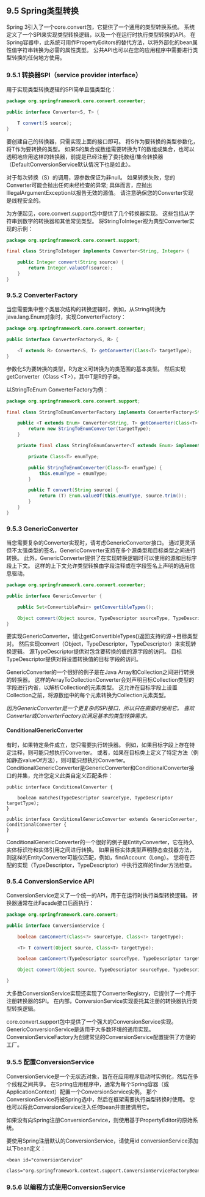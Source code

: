 ## 9.5 Spring类型转换

Spring 3引入了一个core.convert包，它提供了一个通用的类型转换系统。 系统定义了一个SPI来实现类型转换逻辑，以及一个在运行时执行类型转换的API。 在Spring容器中，此系统可用作PropertyEditors的替代方法，以将外部化的bean属性值字符串转换为必需的属性类型。 公共API也可以在您的应用程序中需要进行类型转换的任何地方使用。

### 9.5.1 转换器SPI（service provider interface）

用于实现类型转换逻辑的SPI简单且强类型化：

```java
package org.springframework.core.convert.converter;

public interface Converter<S, T> {

    T convert(S source);
}
```

要创建自己的转换器，只需实现上面的接口即可。 将S作为要转换的类型参数化，将T作为要转换的类型。 如果S的集合或数组需要转换为T的数组或集合，也可以透明地应用这样的转换器，前提是已经注册了委托数组/集合转换器（DefaultConversionService默认情况下也是如此）。

对于每次转换（S）的调用，源参数保证为非null。 如果转换失败，您的Converter可能会抛出任何未经检查的异常; 具体而言，应抛出IllegalArgumentException以报告无效的源值。 请注意确保您的Converter实现是线程安全的。

为方便起见，core.convert.support包中提供了几个转换器实现。 这些包括从字符串到数字的转换器和其他常见类型。 将StringToInteger视为典型Converter实现的示例：

```java
package org.springframework.core.convert.support;

final class StringToInteger implements Converter<String, Integer> {

    public Integer convert(String source) {
        return Integer.valueOf(source);
    }
}
```

### 9.5.2 ConverterFactory

当您需要集中整个类层次结构的转换逻辑时，例如，从String转换为java.lang.Enum对象时，实现ConverterFactory：

```java
package org.springframework.core.convert.converter;

public interface ConverterFactory<S, R> {

    <T extends R> Converter<S, T> getConverter(Class<T> targetType);
}
```

参数化S为要转换的类型，R为定义可转换为的类范围的基本类型。 然后实现getConverter（Class &lt;T&gt;），其中T是R的子类。

以StringToEnum ConverterFactory为例：

```java
package org.springframework.core.convert.support;

final class StringToEnumConverterFactory implements ConverterFactory<String, Enum> {

    public <T extends Enum> Converter<String, T> getConverter(Class<T> targetType) {
        return new StringToEnumConverter(targetType);
    }

    private final class StringToEnumConverter<T extends Enum> implements Converter<String, T> {

        private Class<T> enumType;

        public StringToEnumConverter(Class<T> enumType) {
            this.enumType = enumType;
        }

        public T convert(String source) {
            return (T) Enum.valueOf(this.enumType, source.trim());
        }
    }
}
```

### 9.5.3 GenericConverter

当您需要复杂的Converter实现时，请考虑GenericConverter接口。 通过更灵活但不太强类型的签名，GenericConverter支持在多个源类型和目标类型之间进行转换。 此外，GenericConverter提供了在实现转换逻辑时可以使用的源和目标字段上下文。 这样的上下文允许类型转换由字段注释或在字段签名上声明的通用信息驱动。

```java
package org.springframework.core.convert.converter;

public interface GenericConverter {

    public Set<ConvertiblePair> getConvertibleTypes();

    Object convert(Object source, TypeDescriptor sourceType, TypeDescriptor targetType);
}
```

要实现GenericConverter，请让getConvertibleTypes\(\)返回支持的源→目标类型对。 然后实现convert（Object，TypeDescriptor，TypeDescriptor）来实现转换逻辑。 源TypeDescriptor提供对包含要转换的值的源字段的访问。 目标TypeDescriptor提供对将设置转换值的目标字段的访问。

GenericConverter的一个很好的例子是在Java Array和Collection之间进行转换的转换器。 这样的ArrayToCollectionConverter会对声明目标Collection类型的字段进行内省，以解析Collection的元素类型。 这允许在目标字段上设置Collection之前，将源数组中的每个元素转换为Collection元素类型。

_因为GenericConverter是一个更复杂的SPI接口，所以只在需要时使用它。 喜欢Converter或ConverterFactory以满足基本的类型转换需求。_

#### ConditionalGenericConverter

有时，如果特定条件成立，您只需要执行转换器。 例如，如果目标字段上存在特定注释，则可能只想执行Converter。 或者，如果在目标类上定义了特定方法（例如静态valueOf方法），则可能只想执行Converter。 ConditionalGenericConverter是GenericConverter和ConditionalConverter接口的并集，允许您定义此类自定义匹配条件：

```
public interface ConditionalConverter {

    boolean matches(TypeDescriptor sourceType, TypeDescriptor targetType);
}

public interface ConditionalGenericConverter extends GenericConverter, ConditionalConverter {
}
```

ConditionalGenericConverter的一个很好的例子是EntityConverter，它在持久实体标识符和实体引用之间进行转换。 如果目标实体类型声明静态查找器方法，则这样的EntityConverter可能仅匹配，例如，findAccount（Long）。 您将在匹配的实现（TypeDescriptor，TypeDescriptor）中执行这样的finder方法检查。

### 9.5.4 ConversionService API

ConversionService定义了一个统一的API，用于在运行时执行类型转换逻辑。 转换器通常在此Facade接口后面执行：

```java
package org.springframework.core.convert;

public interface ConversionService {

    boolean canConvert(Class<?> sourceType, Class<?> targetType);

    <T> T convert(Object source, Class<T> targetType);

    boolean canConvert(TypeDescriptor sourceType, TypeDescriptor targetType);

    Object convert(Object source, TypeDescriptor sourceType, TypeDescriptor targetType);

}
```

大多数ConversionService实现还实现了ConverterRegistry，它提供了一个用于注册转换器的SPI。 在内部，ConversionService实现委托其注册的转换器执行类型转换逻辑。

core.convert.support包中提供了一个强大的ConversionService实现。 GenericConversionService是适用于大多数环境的通用实现。 ConversionServiceFactory为创建常见的ConversionService配置提供了方便的工厂。

### 9.5.5 配置ConversionService

ConversionService是一个无状态对象，旨在在应用程序启动时实例化，然后在多个线程之间共享。 在Spring应用程序中，通常为每个Spring容器（或ApplicationContext）配置一个ConversionService实例。 那个ConversionService将被Spring选中，然后在框架需要执行类型转换时使用。 您也可以将此ConversionService注入任何bean并直接调用它。

如果没有向Spring注册ConversionService，则使用基于PropertyEditor的原始系统。

要使用Spring注册默认的ConversionService，请使用id conversionService添加以下bean定义：

```
<bean id="conversionService"
    class="org.springframework.context.support.ConversionServiceFactoryBean"/>
```



### 9.5.6 以编程方式使用ConversionService



